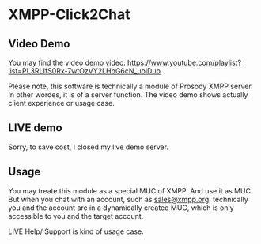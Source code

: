 # XMPP-Click2Chat

## Video Demo

You may find the video demo video:
https://www.youtube.com/playlist?list=PL3RLIfS0Rx-7wtOzVY2LHbG6cN_uolDub

Please note, this software is technically a module of Prosody XMPP server. In other wordes, it is of a server function. The video demo shows actually client experience or usage case.

## LIVE demo
Sorry, to save cost, I closed my live demo server.

## Usage
You may treate this module as a special MUC of XMPP. And use it as MUC. But when you chat with an account, such as sales@xmpp.org, technically you and the account are in a dynamically created MUC, which is only accessible to you and the target account.

LIVE Help/ Support is kind of usage case.


